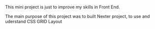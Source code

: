 This mini project is just to improve my skills in Front End.

The main purpose of this project was to built Nexter project, to use and uderstand CSS GRID Layout
